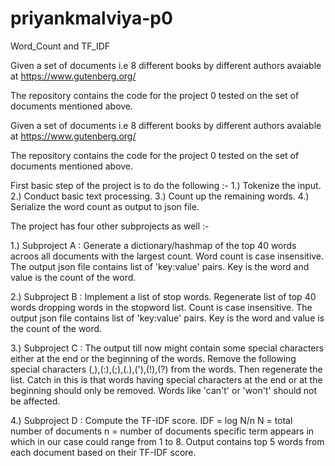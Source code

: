 # priyankmalviya-p0
Word_Count and TF_IDF

Given a set of documents i.e 8 different books by different authors avaiable at https://www.gutenberg.org/

The repository contains the code for the project 0 tested on the set of documents mentioned above. 

Given a set of documents i.e 8 different books by different authors avaiable at https://www.gutenberg.org/

The repository contains the code for the project 0 tested on the set of documents mentioned above. 

First basic step of the project is to do the following :-
1.) Tokenize the input.
2.) Conduct basic text processing.
3.) Count up the remaining words.
4.) Serialize the word count as output to json file.

The project has four other subprojects as well :-

1.) Subproject A :
Generate a dictionary/hashmap of the top 40 words acroos all documents with the largest count.
Word count is case insensitive. The output json file contains list of 'key:value' pairs. Key is the word and value is the count
of the word.

2.) Subproject B :
Implement a list of stop words. Regenerate list of top 40 words dropping words in the stopword list. Count is case insensitive.
The output json file contains list of 'key:value' pairs. Key is the word and value is the count of the word.

3.) Subproject C :
The output till now might contain some special characters either at the end or the beginning of the words.
Remove the following special characters (,),(:),(;),(.),('),(!),(?) from the words. Then regenerate the list.
Catch in this is that words having special characters at the end or at the beginning should only be removed. Words like
'can't' or 'won't' should not be affected. 

4.) Subproject D :
Compute the TF-IDF score.
IDF = log N/n 
N = total number of documents
n = number of documents specific term appears in which in our case could range from 1 to 8.
Output contains top 5 words from each document based on their TF-IDF score.
